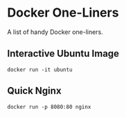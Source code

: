 # Docker One-Liners

A list of handy Docker one-liners.

## Interactive Ubuntu Image

```
docker run -it ubuntu
```

## Quick Nginx

```
docker run -p 8080:80 nginx
```


